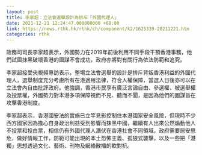```yaml
---
layout: post
title: 李家超︰立法會選舉設計為排斥「外國代理人」
date: 2021-12-21 12:24:47.000000000 +08:00
link: https://news.rthk.hk/rthk/ch/component/k2/1625339-20211221.htm
categories: rthk
---
```


政務司司長李家超表示，外國勢力在2019年前後利用不同手段干預香港事務，他們試圖抹黑破壞香港的圖謀不會成功，政府亦將對有關行為依法防範和追究。

李家超接受央視頻專訪表示，整場立法會選舉的設計是排斥背叛香港利益的外國代理人，選舉制度充分考慮所有在港適用法律，符合人權保障，當選人日後亦可以在立法會內自由批評政府。他強調，香港市民享有廣泛言論自由、參選權、被選舉權及投票權，外國勢力對本港多項保障視而不見、聽而不聞，是因為他們的圖謀旨在攻擊香港制度。

李家超表示，香港國安法的實施已立竿見影控制住本港國家安全風險，但現時不少西方國家因為擔心自身政治利益受到影響而抹黑中國，繼續有人出來公然煽動他人不投票和投白票，相信仍有外國代理人潛伏在香港社會不同領域，政府需要居安思危，做好情報工作，防範可能出現的本土恐怖主義、孤狼式襲擊，以及一些把「港獨」思想透過文化、藝術、刊物及網絡散播的軟對抗。

